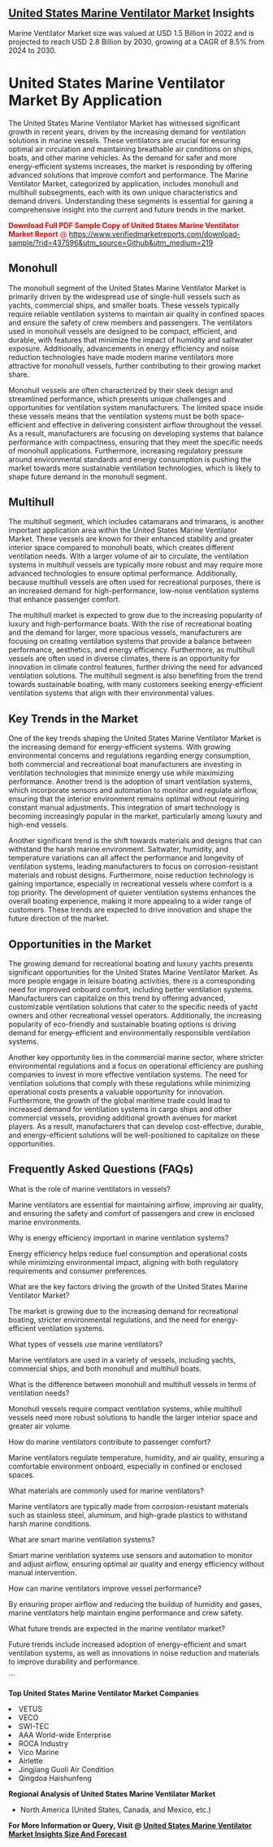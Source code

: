 <h2><a href="https://www.verifiedmarketreports.com/download-sample/?rid=437596&amp;utm_source=Github&amp;utm_medium=219" target="_blank">United States Marine Ventilator Market</a> Insights</h2><p>Marine Ventilator Market size was valued at USD 1.5 Billion in 2022 and is projected to reach USD 2.8 Billion by 2030, growing at a CAGR of 8.5% from 2024 to 2030.</p><p> <h1>United States Marine Ventilator Market By Application</h1> <p>The United States Marine Ventilator Market has witnessed significant growth in recent years, driven by the increasing demand for ventilation solutions in marine vessels. These ventilators are crucial for ensuring optimal air circulation and maintaining breathable air conditions on ships, boats, and other marine vehicles. As the demand for safer and more energy-efficient systems increases, the market is responding by offering advanced solutions that improve comfort and performance. The Marine Ventilator Market, categorized by application, includes monohull and multihull subsegments, each with its own unique characteristics and demand drivers. Understanding these segments is essential for gaining a comprehensive insight into the current and future trends in the market. <p><span class=""><span style="color: #ff0000;"><strong>Download Full PDF Sample Copy of United States Marine Ventilator Market Report</strong> @ </span><a href="https://www.verifiedmarketreports.com/download-sample/?rid=437596&amp;utm_source=Github&amp;utm_medium=219" target="_blank">https://www.verifiedmarketreports.com/download-sample/?rid=437596&amp;utm_source=Github&amp;utm_medium=219</a></span></p></p> <h2>Monohull</h2> <p>The monohull segment of the United States Marine Ventilator Market is primarily driven by the widespread use of single-hull vessels such as yachts, commercial ships, and smaller boats. These vessels typically require reliable ventilation systems to maintain air quality in confined spaces and ensure the safety of crew members and passengers. The ventilators used in monohull vessels are designed to be compact, efficient, and durable, with features that minimize the impact of humidity and saltwater exposure. Additionally, advancements in energy efficiency and noise reduction technologies have made modern marine ventilators more attractive for monohull vessels, further contributing to their growing market share.</p> <p>Monohull vessels are often characterized by their sleek design and streamlined performance, which presents unique challenges and opportunities for ventilation system manufacturers. The limited space inside these vessels means that the ventilation systems must be both space-efficient and effective in delivering consistent airflow throughout the vessel. As a result, manufacturers are focusing on developing systems that balance performance with compactness, ensuring that they meet the specific needs of monohull applications. Furthermore, increasing regulatory pressure around environmental standards and energy consumption is pushing the market towards more sustainable ventilation technologies, which is likely to shape future demand in the monohull segment.</p> <h2>Multihull</h2> <p>The multihull segment, which includes catamarans and trimarans, is another important application area within the United States Marine Ventilator Market. These vessels are known for their enhanced stability and greater interior space compared to monohull boats, which creates different ventilation needs. With a larger volume of air to circulate, the ventilation systems in multihull vessels are typically more robust and may require more advanced technologies to ensure optimal performance. Additionally, because multihull vessels are often used for recreational purposes, there is an increased demand for high-performance, low-noise ventilation systems that enhance passenger comfort.</p> <p>The multihull market is expected to grow due to the increasing popularity of luxury and high-performance boats. With the rise of recreational boating and the demand for larger, more spacious vessels, manufacturers are focusing on creating ventilation systems that provide a balance between performance, aesthetics, and energy efficiency. Furthermore, as multihull vessels are often used in diverse climates, there is an opportunity for innovation in climate control features, further driving the need for advanced ventilation solutions. The multihull segment is also benefiting from the trend towards sustainable boating, with many customers seeking energy-efficient ventilation systems that align with their environmental values.</p> <h2>Key Trends in the Market</h2> <p>One of the key trends shaping the United States Marine Ventilator Market is the increasing demand for energy-efficient systems. With growing environmental concerns and regulations regarding energy consumption, both commercial and recreational boat manufacturers are investing in ventilation technologies that minimize energy use while maximizing performance. Another trend is the adoption of smart ventilation systems, which incorporate sensors and automation to monitor and regulate airflow, ensuring that the interior environment remains optimal without requiring constant manual adjustments. This integration of smart technology is becoming increasingly popular in the market, particularly among luxury and high-end vessels.</p> <p>Another significant trend is the shift towards materials and designs that can withstand the harsh marine environment. Saltwater, humidity, and temperature variations can all affect the performance and longevity of ventilation systems, leading manufacturers to focus on corrosion-resistant materials and robust designs. Furthermore, noise reduction technology is gaining importance, especially in recreational vessels where comfort is a top priority. The development of quieter ventilation systems enhances the overall boating experience, making it more appealing to a wider range of customers. These trends are expected to drive innovation and shape the future direction of the market.</p> <h2>Opportunities in the Market</h2> <p>The growing demand for recreational boating and luxury yachts presents significant opportunities for the United States Marine Ventilator Market. As more people engage in leisure boating activities, there is a corresponding need for improved onboard comfort, including better ventilation systems. Manufacturers can capitalize on this trend by offering advanced, customizable ventilation solutions that cater to the specific needs of yacht owners and other recreational vessel operators. Additionally, the increasing popularity of eco-friendly and sustainable boating options is driving demand for energy-efficient and environmentally responsible ventilation systems.</p> <p>Another key opportunity lies in the commercial marine sector, where stricter environmental regulations and a focus on operational efficiency are pushing companies to invest in more effective ventilation systems. The need for ventilation solutions that comply with these regulations while minimizing operational costs presents a valuable opportunity for innovation. Furthermore, the growth of the global maritime trade could lead to increased demand for ventilation systems in cargo ships and other commercial vessels, providing additional growth avenues for market players. As a result, manufacturers that can develop cost-effective, durable, and energy-efficient solutions will be well-positioned to capitalize on these opportunities.</p> <h2>Frequently Asked Questions (FAQs)</h2> <p>What is the role of marine ventilators in vessels?</p> <p>Marine ventilators are essential for maintaining airflow, improving air quality, and ensuring the safety and comfort of passengers and crew in enclosed marine environments.</p> <p>Why is energy efficiency important in marine ventilation systems?</p> <p>Energy efficiency helps reduce fuel consumption and operational costs while minimizing environmental impact, aligning with both regulatory requirements and consumer preferences.</p> <p>What are the key factors driving the growth of the United States Marine Ventilator Market?</p> <p>The market is growing due to the increasing demand for recreational boating, stricter environmental regulations, and the need for energy-efficient ventilation systems.</p> <p>What types of vessels use marine ventilators?</p> <p>Marine ventilators are used in a variety of vessels, including yachts, commercial ships, and both monohull and multihull boats.</p> <p>What is the difference between monohull and multihull vessels in terms of ventilation needs?</p> <p>Monohull vessels require compact ventilation systems, while multihull vessels need more robust solutions to handle the larger interior space and greater air volume.</p> <p>How do marine ventilators contribute to passenger comfort?</p> <p>Marine ventilators regulate temperature, humidity, and air quality, ensuring a comfortable environment onboard, especially in confined or enclosed spaces.</p> <p>What materials are commonly used for marine ventilators?</p> <p>Marine ventilators are typically made from corrosion-resistant materials such as stainless steel, aluminum, and high-grade plastics to withstand harsh marine conditions.</p> <p>What are smart marine ventilation systems?</p> <p>Smart marine ventilation systems use sensors and automation to monitor and adjust airflow, ensuring optimal air quality and energy efficiency without manual intervention.</p> <p>How can marine ventilators improve vessel performance?</p> <p>By ensuring proper airflow and reducing the buildup of humidity and gases, marine ventilators help maintain engine performance and crew safety.</p> <p>What future trends are expected in the marine ventilator market?</p> <p>Future trends include increased adoption of energy-efficient and smart ventilation systems, as well as innovations in noise reduction and materials to improve durability and performance.</p> ```</p><p><strong>Top United States Marine Ventilator Market Companies</strong></p><div data-test-id=""><p><li>VETUS</li><li> VECO</li><li> SWI-TEC</li><li> AAA World-wide Enterprise</li><li> ROCA Industry</li><li> Vico Marine</li><li> Airlette</li><li> Jingjiang Guoli Air Condition</li><li> Qingdoa Haishunfeng</li></p><div><strong>Regional Analysis of&nbsp;United States Marine Ventilator Market</strong></div><ul><li dir="ltr"><p dir="ltr">North America&nbsp;(United States, Canada, and Mexico, etc.)</p></li></ul><p><strong>For More Information or Query, Visit @&nbsp;</strong><strong><a href="https://www.verifiedmarketreports.com/product/marine-ventilator-market/?utm_source=Github&amp;utm_medium=219" target="_blank">United States Marine Ventilator Market Insights Size And Forecast</a></strong></p></div>
